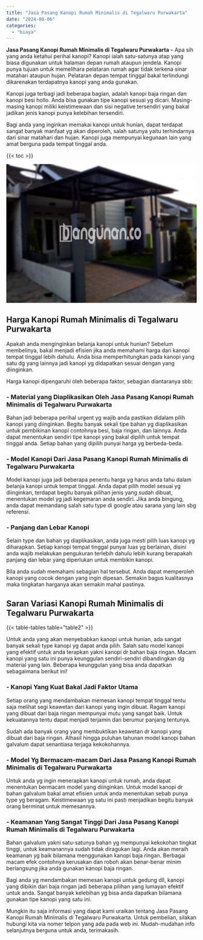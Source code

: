```yaml
---
title: "Jasa Pasang Kanopi Rumah Minimalis di Tegalwaru Purwakarta"
date: "2024-08-06"
categories: 
  - "biaya"
---
```


**Jasa Pasang Kanopi Rumah Minimalis di Tegalwaru Purwakarta** – Apa sih yang anda ketahui perihal kanopi? Kanopi ialah satu-satunya atap yang biasa digunakan untuk halaman depan rumah ataupun jendela. Kanopi punya tujuan untuk memelihara pelataran rumah agar tidak terkena sinar matahari ataupun hujan. Pelataran depan tempat tinggal bakal terlindungi dikarenakan terdapatnya kanopi yang anda gunakan.

Kanopi juga terbagi jadi beberapa bagian, adalah kanopi baja ringan dan kanopi besi hollo. Anda bisa gunakan tipe kanopi sesuai yg dicari. Masing-masing kanopi miliki keistimewaan dan sisi negative tersendiri yang bakal jadikan jenis kanopi punya kelebihan tersendiri.

Bagi anda yang inginkan memakai kanopi untuk hunian, dapat terdapat sangat banyak manfaat yg akan diperoleh, salah satunya yaitu terhindarnya dari sinar matahari dan hujan. Kanopi juga mempunyai kegunaan lain yang amat berguna pada tempat tinggal anda.

{{< toc >}}

![Jasa Pasang Kanopi Rumah Minimalis di Tegalwaru Purwakarta](/images/harga-kanopi-minimalis-48.png)

## Harga Kanopi Rumah Minimalis di Tegalwaru Purwakarta

Apakah anda menginginkan belanja kanopi untuk hunian? Sebelum membelinya, bakal menjadi efisien jika anda memahami harga dari kanopi tempat tinggal lebih dahulu. Anda bisa memperhitungkan pada kanopi yang satu dg yang lainnya jadi kanopi yg didapatkan sesuai dengan yang diinginkan.

Harga kanopi dipengaruhi oleh beberapa faktor, sebagian diantaranya sbb:

### \- Material yang Diaplikasikan Oleh Jasa Pasang Kanopi Rumah Minimalis di Tegalwaru Purwakarta

Bahan jadi beberapa perihal urgent yg wajib anda pastikan didalam pilih kanopi yang diinginkan. Begitu banyak sekali tipe bahan yg diaplikasikan untuk pembikinan kanopi contohnya besi, baja ringan, dan lainnya. Anda dapat menentukan sendiri tipe kanopi yang bakal dipilih untuk tempat tinggal anda. Setiap bahan yang dipilih punyai harga yg berbeda-beda.

### \- Model Kanopi Dari Jasa Pasang Kanopi Rumah Minimalis di Tegalwaru Purwakarta

Model kanopi juga jadi beberapa penentu harga yg harus anda tahu dalam belanja kanopi untuk tempat tinggal. Anda dapat pilih model sesuai yg diinginkan, terdapat begitu banyak pilihan jenis yang sudah dibuat, menentukan model yg jadi kegemaran anda sendiri. Jika anda bingung, anda dapat memandang salah satu type di google atau sarana yang lain sbg referensi.

### \- Panjang dan Lebar Kanopi

Selain type dan bahan yg diaplikasikan, anda juga mesti pilih luas kanopi yg diharapkan. Setiap kanopi tempat tinggal punyai luas yg berlainan, disini anda wajib melakukan pengukuran terlebih dahulu lebih kurang berapakah panjang dan lebar yang diperlukan untuk membikin kanopi.

Bila anda sudah memahami sebagian hal tersebut. Anda dapat memperoleh kanopi yang cocok dengan yang ingin dipesan. Semakin bagus kualitasnya maka tingkatan harganya akan semakin mahal pastinya.

## Saran Variasi Kanopi Rumah Minimalis di Tegalwaru Purwakarta

{{< table-tables table="table2" >}}

Untuk anda yang akan menyebabkan kanopi untuk hunian, ada sangat banyak sekali type kanopi yg dapat anda pilih. Salah satu model kanopi yang efektif untuk anda terapkan yakni kanopi dr bahan baja ringan. Macam kanopi yang satu ini punya keunggulan sendiri-sendiri dibandingkan dg material yang lain. Beberapa keunggulan yang bisa anda dapatkan sebagaimana berikut ini!

### \- Kanopi Yang Kuat Bakal Jadi Faktor Utama

Setiap orang yang mendambakan memesan kanopi tempat tinggal tentu saja melihat segi keawetan dari kanopi yang ingin dibuat. Ragam kanopi yang dibuat dari baja ringan mempunyai mutu yang sangat baik. Untuk kekuatannya tentu dapat menjadi terjamin dan berumur panjang tentunya.

Sudah ada banyak orang yang membuktikan keawetan dr kanopi yang dibuat dari baja ringan. Alhasil hingga puluhan tahunan model kanopi bahan galvalum dapat senantiasa terjaga kekokohannya.

### \- Model Yg Bermacam-macam Dari Jasa Pasang Kanopi Rumah Minimalis di Tegalwaru Purwakarta

Untuk anda yg ingin menerapkan kanopi untuk rumah, anda dapat menentukan bermacam model yang diinginkan. Untuk model kanopi dr bahan galvalum bakal amat efisien untuk anda menentukan sebab punya type yg beragam. Keistimewaan yg satu ini pasti menjadikan begitu banyak orang berminat untuk memesannya.

### \- Keamanan Yang Sangat Tinggi Dari Jasa Pasang Kanopi Rumah Minimalis di Tegalwaru Purwakarta

Bahan galvalum yakni satu-satunya bahan yg mempunyai kekokohan tingkat tinggi, untuk keamanannya sudah tidak diragukan lagi. Anda akan meraih keamanan yg baik bilamana menggunakan kanopi baja ringan. Berbagai macam efek contohnya kerusakan dan roboh akan benar-benar minim berlangsung jika anda gunakan kanopi baja ringan.

Bagi anda yg mendambakan memesan kanopi untuk gedung dll, kanopi yang dibikin dari baja ringan jadi beberapa pilihan yang lumayan efektif untuk anda. Sangat banyak kelebihan yg bisa anda dapatkan bilamana gunakan tipe kanopi yang satu ini.

Mungkin itu saja informasi yang dapat kami uraikan tentang Jasa Pasang Kanopi Rumah Minimalis di Tegalwaru Purwakarta. Untuk pembelian, silakan hubungi kita via nomer telpon yang ada pada web ini. Mudah-mudahan info selanjutnya berguna untuk anda, terimakasih.
